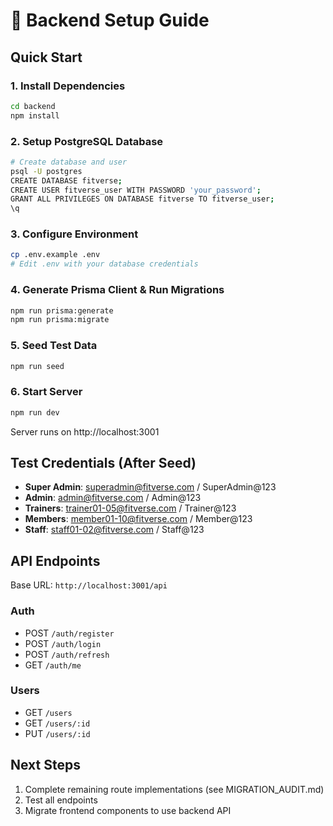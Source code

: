 # 🚀 Backend Setup Guide

## Quick Start

### 1. Install Dependencies
```bash
cd backend
npm install
```

### 2. Setup PostgreSQL Database
```bash
# Create database and user
psql -U postgres
CREATE DATABASE fitverse;
CREATE USER fitverse_user WITH PASSWORD 'your_password';
GRANT ALL PRIVILEGES ON DATABASE fitverse TO fitverse_user;
\q
```

### 3. Configure Environment
```bash
cp .env.example .env
# Edit .env with your database credentials
```

### 4. Generate Prisma Client & Run Migrations
```bash
npm run prisma:generate
npm run prisma:migrate
```

### 5. Seed Test Data
```bash
npm run seed
```

### 6. Start Server
```bash
npm run dev
```

Server runs on http://localhost:3001

## Test Credentials (After Seed)

- **Super Admin**: superadmin@fitverse.com / SuperAdmin@123
- **Admin**: admin@fitverse.com / Admin@123
- **Trainers**: trainer01-05@fitverse.com / Trainer@123
- **Members**: member01-10@fitverse.com / Member@123
- **Staff**: staff01-02@fitverse.com / Staff@123

## API Endpoints

Base URL: `http://localhost:3001/api`

### Auth
- POST `/auth/register`
- POST `/auth/login`
- POST `/auth/refresh`
- GET `/auth/me`

### Users
- GET `/users`
- GET `/users/:id`
- PUT `/users/:id`

## Next Steps

1. Complete remaining route implementations (see MIGRATION_AUDIT.md)
2. Test all endpoints
3. Migrate frontend components to use backend API
